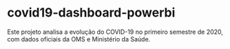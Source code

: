 # covid19-dashboard-powerbi
Este projeto analisa a evolução do COVID-19 no primeiro semestre de 2020, com dados oficiais da OMS e Ministério da Saúde.
